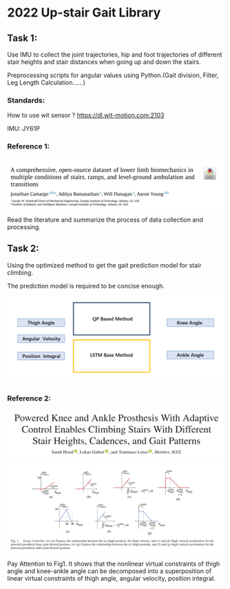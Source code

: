 # 2022 Up-stair Gait Library

## Task 1:

Use IMU to collect the joint trajectories, hip and foot trajectories of different stair heights and stair distances when going up and down the stairs.

Preprocessing scripts for angular values using Python.(Gait division, Filter, Leg Length Calculation......)

### Standards:

How to use wit sensor ?
https://dl.wit-motion.com:2103

IMU: JY61P



### Reference 1:

![image-20220602212551835](README.assets/image-20220602212551835.png)

Read the literature and summarize the process of data collection and processing.

## Task 2:

Using the optimized method to get the gait prediction model for stair climbing.

The prediction model is required to be concise enough.

![](README.assets/image-20220602214140343.png)

### Reference 2:

![image-20220602214603390](README.assets/image-20220602214603390.png)

![image-20220602214640734](README.assets/image-20220602214640734.png)

Pay Attention to Fig1. It shows that the nonlinear virtual constraints of thigh angle and knee-ankle angle can be decomposed into a superposition of linear virtual constraints of thigh angle, angular velocity, position integral.



